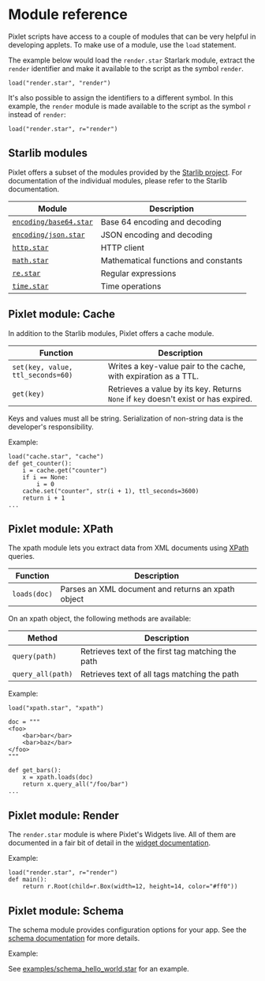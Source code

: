 # Module reference

Pixlet scripts have access to a couple of modules that can be very
helpful in developing applets. To make use of a module, use the `load`
statement.

The example below would load the `render.star` Starlark module,
extract the `render` identifier and make it available to the script
as the symbol `render`.

```starlark
load("render.star", "render")
```

It's also possible to assign the identifiers to a different symbol. In
this example, the `render` module is made available to the script as
the symbol `r` instead of `render`:

```starlark
load("render.star", r="render")
```

## Starlib modules

Pixlet offers a subset of the modules provided by the [Starlib
project](https://github.com/qri-io/starlib). For documentation of the
individual modules, please refer to the Starlib documentation.

| Module | Description |
| --- | --- |
| [`encoding/base64.star`](https://github.com/qri-io/starlib/tree/master/encoding/base64) | Base 64 encoding and decoding |
| [`encoding/json.star`](https://github.com/qri-io/starlib/tree/master/encoding/json) | JSON encoding and decoding |
| [`http.star`](https://github.com/qri-io/starlib/tree/master/http) | HTTP client |
| [`math.star`](https://github.com/qri-io/starlib/tree/master/math) | Mathematical functions and constants |
| [`re.star`](https://github.com/qri-io/starlib/tree/master/re) | Regular expressions |
| [`time.star`](https://github.com/qri-io/starlib/tree/master/time) | Time operations |

## Pixlet module: Cache

In addition to the Starlib modules, Pixlet offers a cache module.

| Function | Description |
| --- | --- |
| `set(key, value, ttl_seconds=60)` | Writes a key-value pair to the cache, with expiration as a TTL. |
| `get(key)` | Retrieves a value by its key. Returns `None` if `key` doesn't exist or has expired. |

Keys and values must all be string. Serialization of non-string data
is the developer's responsibility.

Example:

```starlark
load("cache.star", "cache")
def get_counter():
    i = cache.get("counter")
    if i == None:
        i = 0
    cache.set("counter", str(i + 1), ttl_seconds=3600)
    return i + 1
...
```

## Pixlet module: XPath

The xpath module lets you extract data from XML documents using
[XPath](https://en.wikipedia.org/wiki/XPath) queries.

| Function | Description |
| --- | --- |
| `loads(doc)` | Parses an XML document and returns an xpath object|

On an xpath object, the following methods are available:

| Method | Description |
| --- | --- |
| `query(path)` | Retrieves text of the first tag matching the path |
| `query_all(path)` | Retrieves text of all tags matching the path |

Example:

```starlark
load("xpath.star", "xpath")

doc = """
<foo>
    <bar>bar</bar>
    <bar>baz</bar>
</foo>
"""

def get_bars():
    x = xpath.loads(doc)
    return x.query_all("/foo/bar")
...
```


## Pixlet module: Render

The `render.star` module is where Pixlet's Widgets live. All of them
are documented in a fair bit of detail in the [widget
documentation](widgets.md).

Example:

```starlark
load("render.star", r="render")
def main():
    return r.Root(child=r.Box(width=12, height=14, color="#ff0"))
```

## Pixlet module: Schema

The schema module provides configuration options for your app. See the [schema documentation](schema.md) for more details.

Example:

See [examples/schema_hello_world.star](../examples/schema_hello_world.star) for an example.

